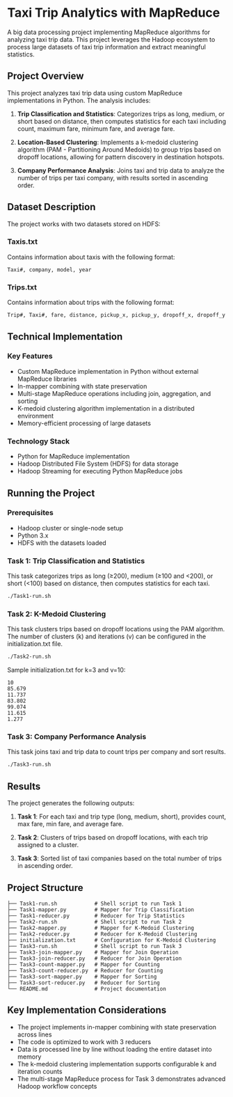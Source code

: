 # Taxi Trip Analytics with MapReduce

A big data processing project implementing MapReduce algorithms for analyzing taxi trip data. This project leverages the Hadoop ecosystem to process large datasets of taxi trip information and extract meaningful statistics.

## Project Overview

This project analyzes taxi trip data using custom MapReduce implementations in Python. The analysis includes:

1. **Trip Classification and Statistics**: Categorizes trips as long, medium, or short based on distance, then computes statistics for each taxi including count, maximum fare, minimum fare, and average fare.

2. **Location-Based Clustering**: Implements a k-medoid clustering algorithm (PAM - Partitioning Around Medoids) to group trips based on dropoff locations, allowing for pattern discovery in destination hotspots.

3. **Company Performance Analysis**: Joins taxi and trip data to analyze the number of trips per taxi company, with results sorted in ascending order.

## Dataset Description

The project works with two datasets stored on HDFS:

### Taxis.txt
Contains information about taxis with the following format:
```
Taxi#, company, model, year
```

### Trips.txt
Contains information about trips with the following format:
```
Trip#, Taxi#, fare, distance, pickup_x, pickup_y, dropoff_x, dropoff_y
```

## Technical Implementation

### Key Features
- Custom MapReduce implementation in Python without external MapReduce libraries
- In-mapper combining with state preservation
- Multi-stage MapReduce operations including join, aggregation, and sorting
- K-medoid clustering algorithm implementation in a distributed environment
- Memory-efficient processing of large datasets

### Technology Stack
- Python for MapReduce implementation
- Hadoop Distributed File System (HDFS) for data storage
- Hadoop Streaming for executing Python MapReduce jobs

## Running the Project

### Prerequisites
- Hadoop cluster or single-node setup
- Python 3.x
- HDFS with the datasets loaded

### Task 1: Trip Classification and Statistics

This task categorizes trips as long (≥200), medium (≥100 and <200), or short (<100) based on distance, then computes statistics for each taxi.

```bash
./Task1-run.sh
```

### Task 2: K-Medoid Clustering

This task clusters trips based on dropoff locations using the PAM algorithm. The number of clusters (k) and iterations (v) can be configured in the initialization.txt file.

```bash
./Task2-run.sh
```

Sample initialization.txt for k=3 and v=10:
```
10
85.679
11.737
83.802
99.074
11.615
1.277
```

### Task 3: Company Performance Analysis

This task joins taxi and trip data to count trips per company and sort results.

```bash
./Task3-run.sh
```

## Results

The project generates the following outputs:

1. **Task 1**: For each taxi and trip type (long, medium, short), provides count, max fare, min fare, and average fare.

2. **Task 2**: Clusters of trips based on dropoff locations, with each trip assigned to a cluster.

3. **Task 3**: Sorted list of taxi companies based on the total number of trips in ascending order.

## Project Structure

```
├── Task1-run.sh            # Shell script to run Task 1
├── Task1-mapper.py         # Mapper for Trip Classification
├── Task1-reducer.py        # Reducer for Trip Statistics
├── Task2-run.sh            # Shell script to run Task 2
├── Task2-mapper.py         # Mapper for K-Medoid Clustering
├── Task2-reducer.py        # Reducer for K-Medoid Clustering
├── initialization.txt      # Configuration for K-Medoid Clustering
├── Task3-run.sh            # Shell script to run Task 3
├── Task3-join-mapper.py    # Mapper for Join Operation
├── Task3-join-reducer.py   # Reducer for Join Operation
├── Task3-count-mapper.py   # Mapper for Counting
├── Task3-count-reducer.py  # Reducer for Counting
├── Task3-sort-mapper.py    # Mapper for Sorting
├── Task3-sort-reducer.py   # Reducer for Sorting
└── README.md               # Project documentation
```

## Key Implementation Considerations

- The project implements in-mapper combining with state preservation across lines
- The code is optimized to work with 3 reducers
- Data is processed line by line without loading the entire dataset into memory
- The k-medoid clustering implementation supports configurable k and iteration counts
- The multi-stage MapReduce process for Task 3 demonstrates advanced Hadoop workflow concepts
